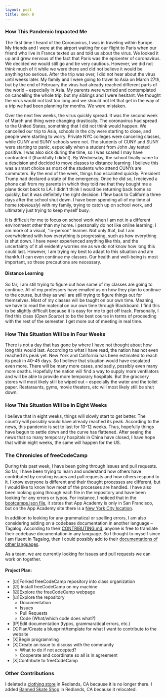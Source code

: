 ```yaml
---
layout: post
title: Week 8
---
```


### How This Pandemic Impacted Me

The first time I heard of the Coronavirus, I was in traveling within Europe. My friends and I were at the airport waiting for our flight to Paris when our friend who live in France texted us and told us about the virus. We looked it up and grew nervous of the fact that Paris was the epicenter of coronavirus. We decided we would still go and be very cautious. However, we did not think much of it while we were there and did not believe it would be anything too serious. After the trip was over, I did not hear about the virus until weeks later. My family and I were going to travel to Asia on March 27th, but by the end of February the virus had already reached different parts of the world – especially in Asia. My parents were worried and contemplated on cancelling the whole trip, but my siblings and I were hesitant. We thought the virus would not last too long and we should not let that get in the way of a trip we had been planning for months. We were mistaken.

Over the next few weeks, the virus quickly spread. It was the second week of March and thing were changing drastically. The coronavirus had spread to the United States, something that I did not think would happen. We cancelled our trip to Asia, schools in the city were starting to close, and people were starting to worry. Private NYC colleges were canceling classes, while CUNY and SUNY schools were not. The students of CUNY and SUNY were starting to panic, especially when a student from John Jay tested positive. I was also sick during the time, so I was scared I may have contracted it (thankfully I didn't). By Wednesday, the school finally came to a descision and decided to move classes to distance learning. I believe this was a smart choice as most of the students who attend CUNYs are commuters. By the end of the week, things had escalated quickly. President Trump had declared a state of the emergency. Once he did so, I recieved a phone call from my parents in which they told me that they bought me a plane ticket back to LA. I didn't think I would be returning back home so quickly, but it was definitely the right decision. I flew back to California three days after the school shut down. I have been spending all of my time at home (*obviously*) with my family, trying to catch up on school work, and ultimately just trying to keep myself busy. 

It is difficult for me to focus on school work when I am not in a different environment other than my home. I personally do not like online learning; I am more of a visual, "in-person" learner. Not only that, but I am overwhelmed with how everything is progressing, such as how everything is shut down. I have never experienced anything like this, and the uncertainty of it all evidently worries me as we do not know how long this could last. However, I am trying my best to adapt to this situation and am thankful I can even continue my classes. Our health and well-being is most important, so these precautions are necessary.

#### Distance Learning

So far, I am still trying to figure out how some of my classes are going to continue. All of my professors have emailed us on how they plan to continue to the course, but they as well are still trying to figure things out for themselves. Most of my classes will be taught on our own time. Meaning, we have to read the material on our own time through Blackboard. I find this to be slightly difficult because it is easy for me to get off track. Personally, I find this class (*Open Source*) to be the best course in terms of proceeding with the rest of the semester. I get more out of meeting in real time.

### How This Situation Will be in Four Weeks

There is not a day that has gone by where I have not thought about how long this would last. According to what I have read, the nation has not even reached its peak yet. New York and California has been estimated to reach its peak in 40-45 days. So I believe that situation would have escalated even more. There will be many more cases, and sadly, possibly even many more deaths. Hopefully the nation will find a way to supply more ventilators and will be able to provide more temporary hospitals. But the groccery stores will most likely still be wiped out – especially the water and the toilet paper. Restaraunts, gyms, movie theaters, etc will most likely still be shut down.

### How This Situation Will be in Eight Weeks

I believe that in eight weeks, things will slowly start to get better. The country will possibly would have already reached its peak. According to the news, this pandemic is set to last for 10-12 weeks. Thus, hopefully things have begun to settle down and the curve has flattened. After seeing the news that so many temporary hospitals in China have closed, I have hope that within eight weeks, the same will happen for the US.

### The Chronicles of freeCodeCamp

During this past week, I have been going through issues and pull requests. So far, I have been trying to learn and understand how others have contributed by creating issues and pull requests and how others respond to it. I know everyone is different and their thought processes are different, but I would like to know how most of the processes are handled. I have also been looking going through each file in the repository and have been looking for any errors or typos. For instance, I noticed that in the [bootcamps.json file](https://github.com/freeCodeCamp/freeCodeCamp/blob/master/api-server/public/json/bootcamps.json), it states that App Academy is only in San Francisco, but on the App Academy site there is a [New York City location](https://www.appacademy.io/immersive/course?location=new-york-city).

In addition to looking for any grammatical or spelling errors, I am also considering adding on a codebase documentation in another language – Tagalog. According to their [CONTRIBUTING.md](https://github.com/freeCodeCamp/freeCodeCamp/blob/master/CONTRIBUTING.md#contribute-to-this-open-source-codebase), anyone is free to translate their codebase documentation in any language. So I thought to myself since I am fluent in Tagalog, then I could possibly add to their [documentations of other languages](https://github.com/freeCodeCamp/freeCodeCamp/tree/master/docs/i18n-languages).

As a team, we are currently looking for issues and pull requests we can work on together.

#### Project Plan:

* [&#9745;]Forked freeCodeCamp repository into class organization
* [&#9745;] Install freeCodeCamp on my machine
* [&#9745;]Explore the freeCodeCamp webpage
* [&#9745;]Explore the repository
  * Documentation
  * Issues
  * Pull Requests
  * Code (What/which code does what?)
* [IP]Edit documentation (typos, grammaratical errors, etc.)
* [X]Plan/Create a blueprint/template for what I want to contribute to the website
* [X]Begin programming
* [X]Create an issue to discuss with the community
  * What to do if not accepted?
  * Cooperate and coordinate so all is in agreement
* [X]Contribute to freeCodeCamp

### Other Contributions

I deleted a [clothing store](https://www.openstreetmap.org/changeset/82494594) in Redlands, CA because it is no longer there. I added [Banned Skate Shop](https://www.openstreetmap.org/changeset/82494659) in Redlands, CA because it relocated.
